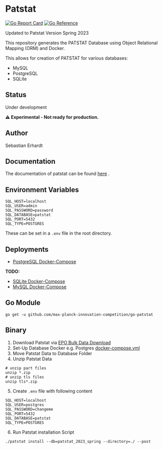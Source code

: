 # Patstat

[![Go Report Card](https://goreportcard.com/badge/github.com/max-planck-innovation-competition/go-patstat)](https://goreportcard.com/report/github.com/max-planck-innovation-competition/go-patstat)
[![Go Reference](https://pkg.go.dev/badge/github.com/max-planck-innovation-competition/go-patstat.svg)](https://pkg.go.dev/github.com/max-planck-innovation-competition/go-patstat)

Updated to Patstat Version Spring 2023

This repository generates the PATSTAT Database using Object Relational Mapping (ORM) and Docker.

This allows for creation of PATSTAT for various databases:
* MySQL
* PostgreSQL
* SQLite

## Status

Under development

**⚠️ Experimental - Not ready for production.**

## Author

Sebastian Erhardt

## Documentation

The documentation of patstat can be
found [here](https://documents.epo.org/projects/babylon/eponot.nsf/0/9BB068EEB37E80BCC125878200565B60/$File/patstat_data_catalog_global_5_18_en.pdf)
.

## Environment Variables
```
SQL_HOST=localhost
SQL_USER=admin
SQL_PASSWORD=password
SQL_DATABASE=patstat
SQL_PORT=5432
SQL_TYPE=POSTGRES
```

These can be set in a `.env` file in the root directory.

## Deployments

* [PostgreSQL Docker-Compose](./deployments/postgres)

**TODO:**
* [SQLite Docker-Compose](./deployments/sqlite)
* [MySQL Docker-Compose](./deployments/mysql)

## Go Module

```shell
go get -u github.com/max-planck-innovation-competition/go-patstat
```

## Binary

1) Download Patstat via [EPO Bulk Data Download](https://publication-bdds.apps.epo.org/raw-data/products)
2) Set-Up Database Docker e.g. Postgres [docker-compose.yml](deployments%2Fpostgres%2Fdocker-compose.yml)
3) Move Patstat Data to Database Folder
4) Unzip Patstat Data
```shell
# unzip part files 
unzip *.zip
# unzip tls files
unzip tls*.zip
```
5) Create `.env` file with following content
```
SQL_HOST=localhost
SQL_USER=postgres
SQL_PASSWORD=changeme
SQL_PORT=5432
SQL_DATABASE=patstat
SQL_TYPE=POSTGRES
```

6) Run Patstat installation Script

```shell
./patstat install --db=patstat_2023_spring --directory=./ --post
```